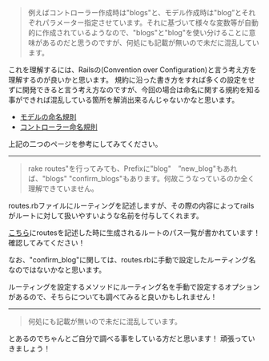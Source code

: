 >例えばコントローラー作成時は"blogs"と、モデル作成時は"blog”とそれぞれパラメーター指定させています。それに基づいて様々な変数等が自動的に作成されているようなので、"blogs"と"blog"を使い分けることに意味があるのだと思うのですが、何処にも記載が無いので未だに混乱しています。

これを理解するには、Railsの(Convention over Configuration)と言う考え方を理解するのが良いかと思います。
規約に沿った書き方をすれば多くの設定をせずに開発できると言う考え方なのですが、今回の場合は命名に関する規約を知る事ができれば混乱している箇所を解消出来るんじゃないかなと思います。

-  [モデルの命名規則](https://railsguides.jp/active_record_basics.html#%E5%91%BD%E5%90%8D%E3%83%AB%E3%83%BC%E3%83%AB)
-  [コントローラー命名規則](https://railsguides.jp/action_controller_overview.html)

上記の二つのページを参考にしてみてください。

---

> rake routes"を行ってみても、Prefixに"blog"　”new_blog"もあれば、"blogs" "confirm_blogs"もあります。何故こうなっているのか全く理解できていません。

routes.rbファイルにルーティングを記述しますが、その際の内容によってrailsがルートに対して扱いやすいような名前を付与してくれます。

[こちら](http://railsdoc.com/routes#%E3%83%AB%E3%83%BC%E3%83%86%E3%82%A3%E3%83%B3%E3%82%B0%E5%AE%9A%E7%BE%A9)にroutesを記述した時に生成されるルートのパス一覧が書かれています！確認してみてください！

なお、"confirm_blog"に関しては、routes.rbに手動で設定したルーティング名なのではないかなと思います。

ルーティングを設定するメソッドにルーティング名を手動で設定するオプションがあるので、そちらについても調べてみると良いかもしれません！

---
> 何処にも記載が無いので未だに混乱しています。

とあるのでちゃんとご自分で調べる事をしている方だと思います！
頑張っていきましょう！
